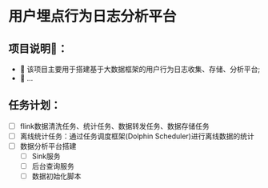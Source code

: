 # 用户埋点行为日志分析平台

## 项目说明🚩：
- 🎈 该项目主要用于搭建基于大数据框架的用户行为日志收集、存储、分析平台;
- 🚀 ...



## 任务计划：
- [ ] flink数据清洗任务、统计任务、数据转发任务、数据存储任务
- [ ] 离线统计任务：通过任务调度框架(Dolphin Scheduler)进行离线数据的统计
- [ ] 数据分析平台搭建
    - [ ] Sink服务
    - [ ] 后台查询服务
    - [ ] 数据初始化脚本